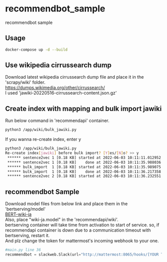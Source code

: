 # recommendbot_sample
recommendbot sample

## Usage
```bash
docker-compose up -d --build
```

## Use wikipedia cirrussearch dump
Download latest wikipedia cirrussearch dump file and place it in the 'scrapy/wiki' folder.  
https://dumps.wikimedia.org/other/cirrussearch/  
I used 'jawiki-20220516-cirrussearch-content.json.gz'  

## Create index with mapping and bulk import jawiki
Run below command in 'recommendapi' container.
```bash
python3 /app/wiki/bulk_jawiki.py
```
If you wanna re-create index, enter y
```bash
python3 /app/wiki/bulk_jawiki.py
Re-create index[jawiki] before bulk import? [Y]es/[N]o? >> y
 ****** sentence2vec 1 [0.18 KB] started at 2022-06-03 10:11:11.012952 ******
 ****** sentence2vec 1 [0.18 KB]    done at 2022-06-03 10:11:35.988036 ******
 ****** bulk_import  1 [0.18 KB] started at 2022-06-03 10:11:35.989075 ******
 ****** bulk_import  1 [0.18 KB]    done at 2022-06-03 10:11:36.217358 ******
 ****** sentence2vec 2 [0.18 KB] started at 2022-06-03 10:11:36.232551 ******
```

## recommendbot Sample
Download model files from below link and place them in the 'bertserving/model'   
[BERT-wiki-ja](https://drive.google.com/drive/folders/1aR9kA8gRN9cT_tXO36E-y33tC-qb5-SH)  
Also, place "wiki-ja.model" in the 'recommendapi/wiki'.  
bertserving container will take time from activation to start of service. so, if recommendapi container is down due to a communication timeout with bertserving, restart it.  
And plz change the token for mattermost's incoming webhook to your one.  
```python
#main.py line 36
recommendbot = slackweb.Slack(url="http://mattermost:8065/hooks/[YOUR TOKEN]")
```
